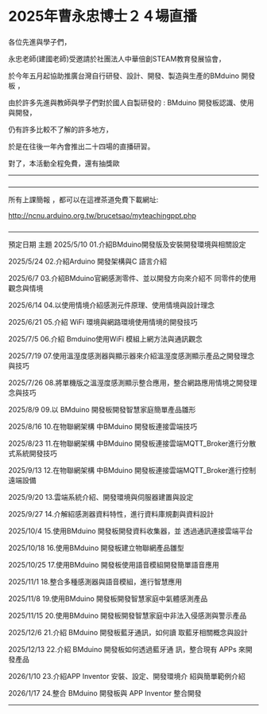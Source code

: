 # 2025年曹永忠博士２４場直播

### 

各位先進與學子們，

永忠老師(建國老師)受邀請於社團法人中華倍創STEAM教育發展協會，

於今年五月起協助推廣台灣自行研發、設計、開發、製造與生產的BMduino 開發板  ，

由於許多先進與教師與學子們對於國人自製研發的 : BMduino 開發板認識、使用與開發，

仍有許多比較不了解的許多地方，

於是在往後一年內會推出二十四場的直播研習。

對了，本活動全程免費，還有抽獎歐

--------------------------------
##### 
--------------------------------
所有上課簡報 ，都可以在這裡茶道免費下載網址:

http://ncnu.arduino.org.tw/brucetsao/myteachingppt.php


##### 

--------------------------------------------------------------------------
預定日期	主題
2025/5/10	01.介紹BMduino開發版及安裝開發環境與相關設定

2025/5/24	02.介紹Arduino 開發架構與C 語言介紹

2025/6/7	03.介紹BMduino官網感測零件、並以開發方向來介紹不 同零件的使用觀念與情境

2025/6/14	04.以使用情境介紹感測元件原理、使用情境與設計理念

2025/6/21	05.介紹 WiFi 環境與網路環境使用情境的開發技巧

2025/7/5	06.介紹 Bmduino使用WiFi 模組上網方法與通訊觀念

2025/7/19	07.使用溫溼度感測器與顯示器來介紹溫溼度感測顯示產品之開發理念與技巧

2025/7/26	08.將單機版之溫溼度感測顯示整合應用，整合網路應用情境之開發理念與技巧

2025/8/9	09.以 BMduino 開發板開發智慧家庭簡單產品雛形

2025/8/16	10.在物聯網架構 中BMduino 開發板連接雲端技巧

2025/8/23	11.在物聯網架構 中BMduino 開發板連接雲端MQTT_Broker進行分散式系統開發技巧

2025/9/13	12.在物聯網架構 中BMduino 開發板連接雲端MQTT_Broker進行控制遠端設備

2025/9/20	13.雲端系統介紹、開發環境與伺服器建置與設定

2025/9/27	14.介解紹感測器資料特性，進行資料庫規劃與資料設計

2025/10/4	15.使用BMduino 開發板開發資料收集器，並 透過通訊連接雲端平台

2025/10/18	16.使用BMduino 開發板建立物聯網產品雛型

2025/10/25	17.使用BMduino 開發板使用語音模組開發簡單語音應用

2025/11/1	18.整合多種感測器與語音模組，進行智慧應用

2025/11/8	19.使用BMduino 開發板開發智慧家庭中氣體感測產品

2025/11/15	20.使用BMduino 開發板開發智慧家庭中非法入侵感測與警示產品

2025/12/6	21.介紹 BMduino 開發板藍牙通訊，如何讀 取藍牙相關概念與設計

2025/12/13	22.介紹 BMduino 開發板如何透過藍牙通 訊，整合現有 APPs 來開發產品

2026/1/10	23.介紹APP Inventor 安裝、設定、開發環境介 紹與簡單範例介紹

2026/1/17	24.整合 BMduino 開發板與 APP Inventor 整合開發


-------------------------------------------------------------------------------------

